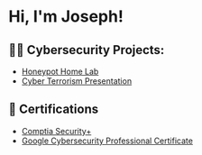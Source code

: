 
<h1>Hi, I'm Joseph! </h1>

<h2>👨‍💻 Cybersecurity Projects:</h2>

  - [Honeypot Home Lab](https://github.com/joeidowu/Honeypot-Home-Lab/tree/main)
  - [Cyber Terrorism Presentation](https://github.com/joeidowu/Cyber-Terrorism-Presentation)
    
<h2>📄 Certifications</h2>

- [Comptia Security+](https://www.certmetrics.com/comptia/public/verification.aspx?code=MZ8PTQ49JRK6FPSN)
- [Google Cybersecurity Professional Certificate](https://www.coursera.org/account/accomplishments/professional-cert/VBNC5QYJL7B6)
